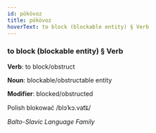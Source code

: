 ```yaml
---
id: pökövoz
title: pökövoz
hoverText: to block (blockable entity) § Verb
---
```


### to block (blockable entity) § Verb

**Verb**: to block/obstruct

**Noun**: blockable/obstructable entity

**Modifier**: blocked/obstructed

Polish blokować /blɔˈkɔ.vat͡ɕ/

*Balto-Slavic Language Family*